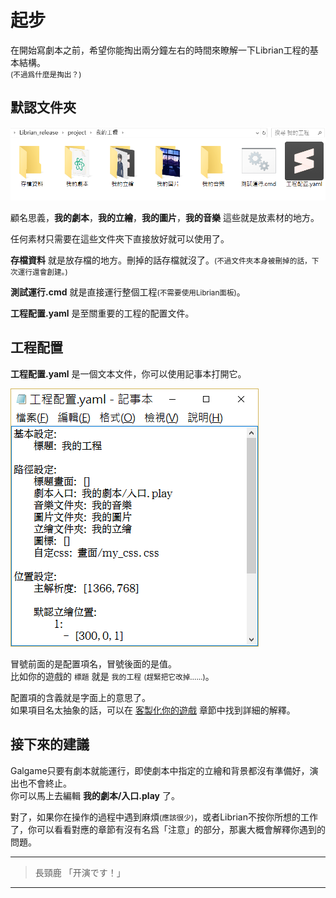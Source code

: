 # 起步

在開始寫劇本之前，希望你能掏出兩分鐘左右的時間來瞭解一下Librian工程的基本結構。   
<small>(不過爲什麼是掏出？)</small>

## 默認文件夾

![](../第一次使用/文件夾內容.png)

顧名思義，**我的劇本**，**我的立繪**，**我的圖片**，**我的音樂** 這些就是放素材的地方。

任何素材只需要在這些文件夾下直接放好就可以使用了。

**存檔資料** 就是放存檔的地方。刪掉的話存檔就沒了。<small>(不過文件夾本身被刪掉的話，下次運行還會創建。)</small>

**測試運行.cmd** 就是直接運行整個工程<small>(不需要使用Librian面板)</small>。

**工程配置.yaml** 是至關重要的工程的配置文件。

## 工程配置

**工程配置.yaml** 是一個文本文件，你可以使用記事本打開它。

![](./配置內容.png)

冒號前面的是配置項名，冒號後面的是值。   
比如你的遊戲的 <code>標題</code> 就是 <code>我的工程</code> <small>(趕緊把它改掉……)</small>。

配置項的含義就是字面上的意思了。   
如果項目名太抽象的話，可以在 [客製化你的遊戲](客製化你的遊戲.md) 章節中找到詳細的解釋。

## 接下來的建議

Galgame只要有劇本就能運行，即使劇本中指定的立繪和背景都沒有準備好，演出也不會終止。   
你可以馬上去編輯 **我的劇本/入口.play** 了。

對了，如果你在操作的過程中遇到麻煩<small>(應該很少)</small>，或者Librian不按你所想的工作了，你可以看看對應的章節有沒有名爲「注意」的部分，那裏大概會解釋你遇到的問題。

<hr/>

>
> 長頸鹿 「开演です！」
>

<hr/>